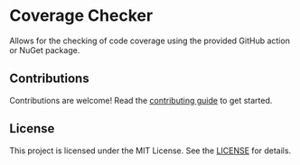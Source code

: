 # Coverage Checker
Allows for the checking of code coverage using the provided GitHub action or NuGet package. 

## Contributions
Contributions are welcome! Read the [contributing guide](CONTRIBUTING.md) to get started.

## License
This project is licensed under the MIT License. See the [LICENSE](LICENSE) for details.